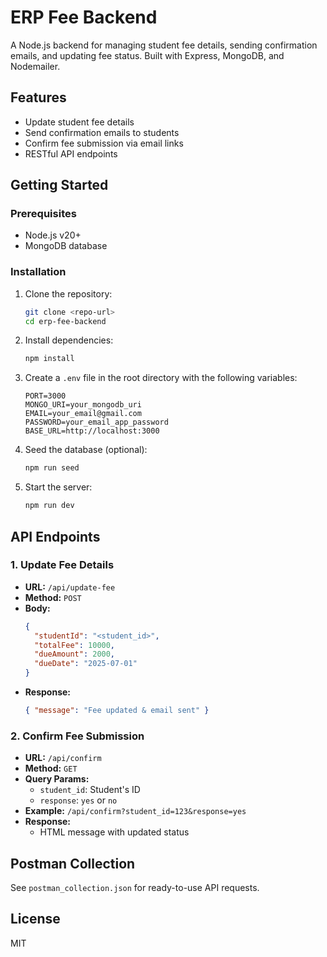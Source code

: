 # ERP Fee Backend

A Node.js backend for managing student fee details, sending confirmation emails, and updating fee status. Built with Express, MongoDB, and Nodemailer.

## Features
- Update student fee details
- Send confirmation emails to students
- Confirm fee submission via email links
- RESTful API endpoints

## Getting Started

### Prerequisites
- Node.js v20+
- MongoDB database

### Installation
1. Clone the repository:
   ```bash
   git clone <repo-url>
   cd erp-fee-backend
   ```
2. Install dependencies:
   ```bash
   npm install
   ```
3. Create a `.env` file in the root directory with the following variables:
   ```env
   PORT=3000
   MONGO_URI=your_mongodb_uri
   EMAIL=your_email@gmail.com
   PASSWORD=your_email_app_password
   BASE_URL=http://localhost:3000
   ```
4. Seed the database (optional):
   ```bash
   npm run seed
   ```
5. Start the server:
   ```bash
   npm run dev
   ```

## API Endpoints

### 1. Update Fee Details
- **URL:** `/api/update-fee`
- **Method:** `POST`
- **Body:**
  ```json
  {
    "studentId": "<student_id>",
    "totalFee": 10000,
    "dueAmount": 2000,
    "dueDate": "2025-07-01"
  }
  ```
- **Response:**
  ```json
  { "message": "Fee updated & email sent" }
  ```

### 2. Confirm Fee Submission
- **URL:** `/api/confirm`
- **Method:** `GET`
- **Query Params:**
  - `student_id`: Student's ID
  - `response`: `yes` or `no`
- **Example:**
  `/api/confirm?student_id=123&response=yes`
- **Response:**
  - HTML message with updated status

## Postman Collection
See `postman_collection.json` for ready-to-use API requests.

## License
MIT
